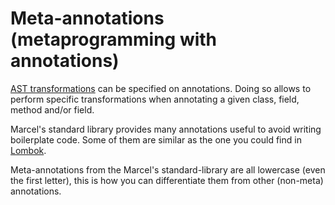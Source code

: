 # Meta-annotations (metaprogramming with annotations)
[AST transformations](../index.md) can be specified on annotations. Doing so allows to perform specific transformations when annotating a given
class, field, method and/or field.

Marcel's standard library provides many annotations useful to avoid writing boilerplate code. Some of them are similar as the one you could find in [Lombok](https://projectlombok.org/).

Meta-annotations from the Marcel's standard-library are all lowercase (even the first letter), this is how you can differentiate them from
other (non-meta) annotations.
